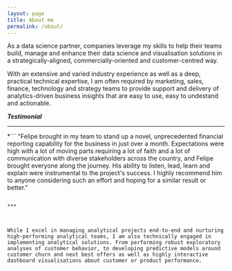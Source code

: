 ```yaml
---
layout: page
title: About me
permalink: /about/
---
```


As a data science partner, companies leverage my skills to help their teams build, manage and enhance their data science and visualisation solutions in a strategically-aligned, commercially-oriented and customer-centred way.

With an extensive and varied industry experience as well as a deep, practical technical expertise, I am often required by marketing, sales, finance, technology and strategy teams to provide support and delivery of analytics-driven business insights that are easy to use, easy to undestand and actionable.


***Testimonial***

***

*```
"Felipe brought in my team to stand up a novel, unprecedented financial reporting capability for the business in just over a month. Expectations were high with a lot of moving parts requiring a lot of faith and a lot of communication with diverse stakeholders across the country, and Felipe brought everyone along the journey. His ability to listen, lead, learn and explain were instrumental to the project's success. I highly recommend him to anyone considering such an effort and hoping for a similar result or better."
```*  ***Analytics service provider to a project I lead, Mar. 2017***

***



While I excel in managing analytical projects end-to-end and nurturing high-performing analytical teams, I am also technically engaged in implementing analytical solutions. From performing robust exploratory analyses of customer behavior, to developing predictive models around customer churn and next best offers as well as highly interactive dashboard visualisations about customer or product performance.